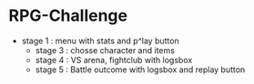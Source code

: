 # RPG-Challenge


* stage 1 : menu with stats and p^lay button
  * stage 3 : chosse character and items
  * stage 4 : VS arena, fightclub with logsbox
  * stage 5 : Battle outcome with logsbox and replay button
